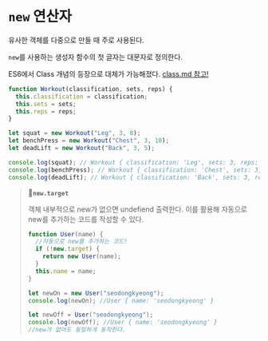 # `new` 연산자

유사한 객체를 다중으로 만들 때 주로 사용된다.

`new`를 사용하는 생성자 함수의 첫 글자는 대문자로 정의한다.

ES6에서 Class 개념의 등장으로 대체가 가능해졌다. [class.md 참고!](#class)

```js
function Workout(classification, sets, reps) {
  this.classification = classification;
  this.sets = sets;
  this.reps = reps;
}

let squat = new Workout("Leg", 3, 8);
let benchPress = new Workout("Chest", 3, 10);
let deadLift = new Workout("Back", 3, 5);

console.log(squat); // Workout { classification: 'Leg', sets: 3, reps: 8 }
console.log(benchPress); // Workout { classification: 'Chest', sets: 3, reps: 10 }
console.log(deadLift); // Workout { classification: 'Back', sets: 3, reps: 5 }
```

> **📌`new.target`**
>
> 객체 내부적으로 new가 없으면 undefiend 출력한다. 이를 활용해 자동으로 new를 추가하는 코드를 작성할 수 있다.
>
> ```js
> function User(name) {
>   //자동으로 new를 추가하는 코드!
>   if (!new.target) {
>     return new User(name);
>   }
>   this.name = name;
> }
>
> let newOn = new User("seodongkyeong");
> console.log(newOn); //User { name: 'seodongkyeong' }
>
> let newOff = User("seodongkyeong");
> console.log(newOff); //User { name: 'seodongkyeong' }
> //new가 없어도 동일하게 동작한다.
> ```
